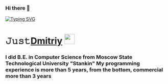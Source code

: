 ### Hi there 👋
[![Typing SVG](https://readme-typing-svg.herokuapp.com?color=%2336BCF7&lines=.NET+Developer)](https://git.io/typing-svg)

<h1 align="left">𝙹𝚞𝚜𝚝<a href="https://t.me/adishchev21" target="_blank">Dmitriy</a> 
<img src="https://github.com/blackcater/blackcater/raw/main/images/Hi.gif" height="32"/></h1>
<h3 align="left">I did B.E. in Computer Science from Moscow State Technological University "Stankin"
My programming experience is more than 5 years, from the bottom, commercial more than 3 years
<!--
**adichev17/adichev17** is a ✨ _special_ ✨ repository because its `README.md` (this file) appears on your GitHub profile.

Here are some ideas to get you started:

- 🔭 I’m currently working on ...
- 🌱 I’m currently learning ...
- 👯 I’m looking to collaborate on ...
- 🤔 I’m looking for help with ...
- 💬 Ask me about ...
- 📫 How to reach me: ...
- 😄 Pronouns: ...
- ⚡ Fun fact: ...
-->
